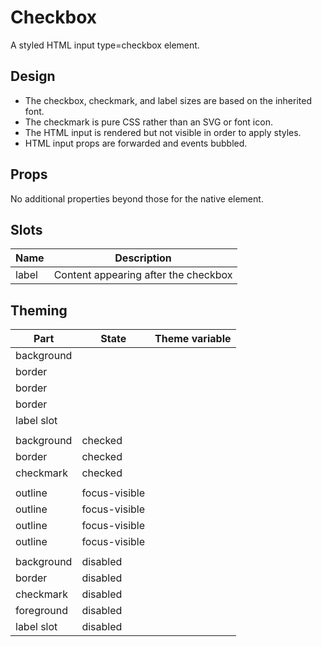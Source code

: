 <script>
    import Example from './CheckboxExample.svelte';
    import ThemePropCard from '../ThemePropCard.svelte';
</script>

# Checkbox

A styled HTML input type=checkbox element.

<Example />

## Design

- The checkbox, checkmark, and label sizes are based on the inherited font.
- The checkmark is pure CSS rather than an SVG or font icon.
- The HTML input is rendered but not visible in order to apply styles.
- HTML input props are forwarded and events bubbled.

## Props

No additional properties beyond those for the native element.

## Slots

| Name  | Description                          |
| ----- | ------------------------------------ |
| label | Content appearing after the checkbox |

## Theming

| Part       | State         | Theme variable                                              |
| ---------- | ------------- | ----------------------------------------------------------- |
| background |               | <ThemePropCard name='--Input__background-color'/>           |
| border     |               | <ThemePropCard name='--Input__border-color'/>               |
| border     |               | <ThemePropCard name='--Input__border-style'/>               |
| border     |               | <ThemePropCard name='--Input__border-width'/>               |
| label slot |               | <ThemePropCard name='--Input__color'/>                      |
|            |               |                                                             |
| background | checked       | <ThemePropCard name='--Input__background-color'/>           |
| border     | checked       | <ThemePropCard name='--Input__border-color'/>               |
| checkmark  | checked       | <ThemePropCard name='--Input__color'/>                      |
|            |               |                                                             |
| outline    | focus-visible | <ThemePropCard name='--Common__outline-color'/>             |
| outline    | focus-visible | <ThemePropCard name='--Common__outline-offset '/>           |
| outline    | focus-visible | <ThemePropCard name='--Common__outline-style'/>             |
| outline    | focus-visible | <ThemePropCard name='--Common__outline-width'/>             |
|            |               |                                                             |
| background | disabled      | <ThemePropCard name='--Input__background-color--disabled'/> |
| border     | disabled      | <ThemePropCard name='--Input__border-color--disabled'/>     |
| checkmark  | disabled      | <ThemePropCard name='---Input__color--disabled'/>           |
| foreground | disabled      | <ThemePropCard name='--Input__color--disabled'/>            |
| label slot | disabled      | <ThemePropCard name='--Input__color--disabled'/>            |
